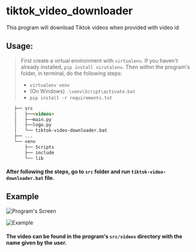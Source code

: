 # tiktok_video_downloader 
This program will download Tiktok videos when provided with video id

## Usage:

>First create a virtual environment with `virtualenv`. If you haven't already installed, `pip install virutalenv`.
> Then within the program's folder, in terminal, do the following steps:
> - `virtualenv venv`
> - (On Windows) `.\venv\Script\activate.bat`
> - `pip install -r requirements.txt`

```html
   ├── src
   │   ├──<videos>
   │   ├──main.py
   │   ├──logo.py
   │   └── tiktok-video-downloader.bat
   ├── ...
   └── venv
       ├── Scripts
       ├── include
       └── lib
```

 #### After following the steps, go to `src` folder and run `tiktok-video-downloader.bat` file.

## Example

![Program's Screen](https://qu.ax/Zum.png)

![Example](https://qu.ax/SqDd.png)

#### The video can be found in the program's `src/videos` directory with the name given by the user.

